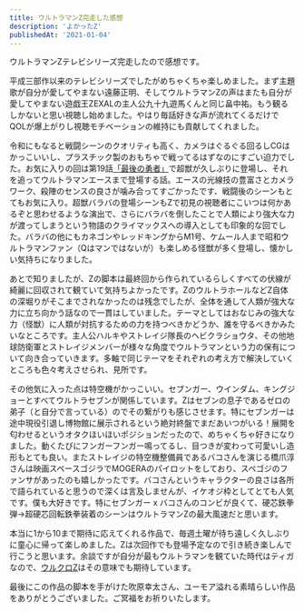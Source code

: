 ```yaml
---
title: ウルトラマンZ完走した感想
description: 'よかったZ'
publishedAt: '2021-01-04'
---
```


ウルトラマンZテレビシリーズ完走したので感想です。

平成三部作以来のテレビシリーズでしたがめちゃくちゃ楽しめました。まず主題歌が自分が愛してやまない遠藤正明、そしてウルトラマンZの声はまたも自分が愛してやまない遊戯王ZEXALの主人公九十九遊馬くんと同じ畠中祐。もう観るしかないと思い視聴し始めました。やはり毎話好きな声が流れてくるだけでQOLが爆上がりし視聴モチベーションの維持にも貢献してくれました。

令和にもなると戦闘シーンのクオリティも高く、カメラはぐるぐる回るしCGはかっこいいし、プラスチック製のおもちゃで戦ってるはずなのにすごい迫力でした。お気に入りの回は第19話[「最後の勇者」](https://dic.pixiv.net/a/%E6%9C%80%E5%BE%8C%E3%81%AE%E5%8B%87%E8%80%85)で超獣が久しぶりに登場し、それを追ってウルトラマンエースまで登場する話。エースの光線技の豊富さとカメラワーク、殺陣のセンスの良さが噛み合ってすごかったです、戦闘後のシーンもとてもお気に入り。超獣バラバの登場シーンもZで初見の視聴者にこいつは何かあるぞと思わせるような演出で、さらにバラバを倒したことで人類により強大な力が渡ってしまうという物語のクライマックスへの導入としても印象的な回でした。バラバの他にもカネゴンやレッドキングからM1号、ケムール人まで昭和ウルトラマンファン（Qはマンではないが）も楽しめる怪獣が多く登場し、懐かしい気持ちになりました。

あとで知りましたが、Zの脚本は最終回から作られているらしくすべての伏線が綺麗に回収されて観ていて気持ちよかったです。ZのウルトラホールなどZ自体の深堀りがそこまでされなかったのは残念でしたが、全体を通して人類が強大な力に立ち向かう話なので一貫はしていました。テーマとしてはおなじみの強大な力（怪獣）に人類が対抗するための力を持つべきかどうか、誰を守るべきかみたいなところです。主人公ハルキやストレイジ隊長のヘビクラショウタ、その他地球防衛軍とストレイジメンバーが様々な角度でウルトラマンという力の保有について向き合っていきます。多軸で同じテーマをそれぞれの考え方で解決していくところも色々考えさせられ、見所です。

その他気に入った点は特空機がかっこいい。セブンガー、ウインダム、キングジョーとすべてウルトラセブンが関係しています。Zはセブンの息子であるゼロの弟子（と自分で言っている）のでその繋がりも感じさせます。特にセブンガーは途中現役引退し博物館に展示されるという絶対終盤でまだあいつがいる！展開を匂わせるというオタクほいほいポジションだったので、めちゃくちゃ好きになりました。動くたびにフンガーフンガー鳴ってるし、目つきが変わって可愛いし造形もとても良い。またストレイジの特空機整備員であるバコさんを演じる橋爪淳さんは映画スペースゴジラでMOGERAのパイロットをしており、スペゴジのファンサがあったのも嬉しかったです。バコさんというキャラクターの良さは各所で語られていると思うので深くは言及しませんが、イケオジ枠としてとても人気です。僕も大好きです。特にセブンガー x バコさんのコンビが良くて、硬芯鉄拳弾→超硬芯回転鉄拳装着のシーンはウルトラマンZの最大風速だと思います。

本当に1から10まで期待に応えてくれる作品で、毎週土曜が待ち遠しく久しぶりに童心に帰って楽しめました。Zは次回作でも登場予定なので引き続き楽しんで行こうと思います。余談ですが自分が最もウルトラマンを観ていた時代はティガなので、[ウルクロZ](https://www.tv-tokyo.co.jp/anime/ucz/)はその意味でも期待しています。

最後にこの作品の脚本を手がけた吹原幸太さん、ユーモア溢れる素晴らしい作品をありがとうございました。ご冥福をお祈りいたします。







